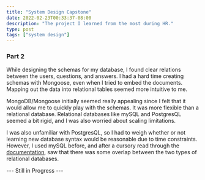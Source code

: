 ```yaml
---
title: "System Design Capstone"
date: 2022-02-23T00:33:37-08:00
description: "The project I learned from the most during HR."
type: post
tags: ["system design"]
---
```


### Part 2

While designing the schemas for my database, I found clear relations between the users, questions, and answers. I had a hard time creating schemas with Mongoose, even when I tried to embed the documents. Mapping out the data into relational tables seemed more intuitive to me.

MongoDB/Mongoose initially seemed really appealing since I felt that it would allow me to quickly play with the schemas. It was more flexible than a relational database. Relational databases like mySQL and PostgresQL seemed a bit rigid, and I was also worried about scaling limitations.


I was also unfamiliar with PostgresQL, so I had to weigh whether or not learning new database syntax would be reasonable due to time constraints. However, I used mySQL before, and after a cursory read through the [documentation](https://www.postgresql.org/docs/current/), saw that there was some overlap between the two types of relational databases.

--- Still in Progress ---

